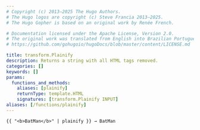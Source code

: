 ```yaml
---
# Copyright (c) 2013–2025 The Hugo Authors.
# The Hugo logos are copyright (c) Steve Francia 2013–2025.
# The Hugo Gopher is based on an original work by Renée French.

# Documentation licensed under the Apache License, Version 2.0.
# The original work was translated from English into Brazilian Portuguese.
# https://github.com/gohugoio/hugoDocs/blob/master/content/LICENSE.md

title: transform.Plainify
description: Returns a string with all HTML tags removed.
categories: []
keywords: []
params:
  functions_and_methods:
    aliases: [plainify]
    returnType: template.HTML
    signatures: [transform.Plainify INPUT]
aliases: [/functions/plainify]
---
```


```go-html-template
{{ "<b>BatMan</b>" | plainify }} → BatMan
```
